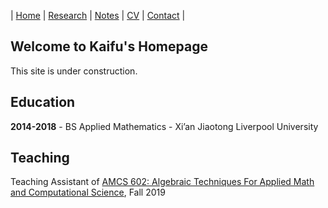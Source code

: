 | [Home](https://kaifu96.github.io) | [Research](https://kaifu96.github.io/Research) | [Notes](https://kaifu96.github.io/Notes/) | [CV]() | [Contact](https://kaifu96.github.io/Contact) |

## Welcome to Kaifu's Homepage

This site is under construction.

## Education

**2014-2018** - BS Applied Mathematics - Xi’an Jiaotong Liverpool University

## Teaching

Teaching Assistant of [AMCS 602: Algebraic Techniques For Applied Math and Computational Science](https://www.math.upenn.edu/~zwang423/AMCS602_2019.html), Fall 2019
